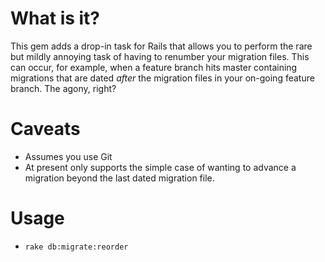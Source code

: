 # What is it?

This gem adds a drop-in task for Rails that allows you to perform the rare but
mildly annoying task of having to renumber your migration files. This can
occur, for example, when a feature branch hits master containing migrations
that are dated *after* the migration files in your on-going feature branch. The
agony, right?

# Caveats

* Assumes you use Git
* At present only supports the simple case of wanting to advance a migration
  beyond the last dated migration file.

# Usage

* `rake db:migrate:reorder`
